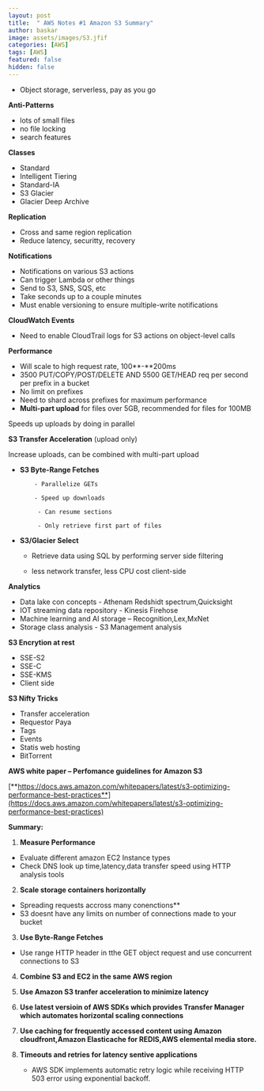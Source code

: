```yaml
---
layout: post
title:  " AWS Notes #1 Amazon S3 Summary"
author: baskar
image: assets/images/S3.jfif
categories: [AWS]
tags: [AWS]
featured: false
hidden: false
---
```




- Object storage, serverless, pay as you go

**Anti-Patterns**

- lots of small files
- no file locking
- search features

**Classes**

- Standard
- Intelligent Tiering
- Standard-IA
- S3 Glacier
- Glacier Deep Archive

**Replication**

- Cross and same region replication
- Reduce latency, securitty, recovery

**Notifications**

- Notifications on various S3 actions
- Can trigger Lambda or other things
- Send to S3, SNS, SQS, etc
- Take seconds up to a couple minutes
- Must enable versioning to ensure multiple-write notifications

**CloudWatch Events**

- Need to enable CloudTrail logs for S3 actions on object-level calls

**Performance**

- Will scale to high request rate, 100**-**200ms
- 3500 PUT/COPY/POST/DELETE AND 5500 GET/HEAD req per second per prefix in a bucket
- No limit on prefixes
- Need to shard across prefixes for maximum performance
- **Multi-part upload** for files over 5GB, recommended for files for 100MB

Speeds up uploads by doing in parallel

**S3 Transfer Acceleration** (upload only)

Increase uploads, can be combined with multi-part upload

- **S3 Byte-Range Fetches**

          - Parallelize GETs

          - Speed up downloads

           - Can resume sections

           - Only retrieve first part of files

- **S3/Glacier Select**

   - Retrieve data using SQL by performing server side filtering

   - less network transfer, less CPU cost client-side







**Analytics**

- Data lake con concepts          - Athenam Redshidt spectrum,Quicksight
- IOT streaming data repository   - Kinesis Firehose
- Machine learning and AI storage – Recognition,Lex,MxNet
- Storage class analysis          - S3 Management analysis


**S3 Encrytion at rest**

- SSE-S2
- SSE-C
- SSE-KMS
- Client side


**S3 Nifty Tricks**

- Transfer acceleration
- Requestor Paya
- Tags
- Events
- Statis web hosting
- BitTorrent




**AWS white paper – Perfomance guidelines for Amazon S3**

[**https://docs.aws.amazon.com/whitepapers/latest/s3-optimizing-performance-best-practices**](https://docs.aws.amazon.com/whitepapers/latest/s3-optimizing-performance-best-practices)

**Summary:**

1. **Measure Performance**
- Evaluate different amazon EC2 Instance types
- Check DNS look up time,latency,data transfer speed using HTTP analysis tools

2. **Scale storage containers horizontally**
- Spreading requests accross many conenctions**
- S3 doesnt have any limits on number of connections made to your bucket

3. **Use Byte-Range Fetches**
- Use range HTTP header in tthe GET object request and use concurrent connections to S3

4. **Combine S3 and EC2 in the same AWS region**

5. **Use Amazon S3 tranfer acceleration to minimize latency**

6. **Use latest versioin of AWS SDKs which provides Transfer Manager which automates horizontal scaling connections**

7. **Use caching for frequently accessed content using Amazon cloudfront,Amazon Elasticache for REDIS,AWS elemental media store.**
8. **Timeouts and retries for latency sentive applications**
   - AWS SDK implements automatic retry logic while receiving HTTP 503 error using exponential backoff.
